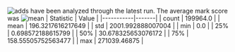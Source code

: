 ![adds](https://img.shields.io/badge/199964-addresses-yellow) have been analyzed through the latest run.
The average mark score was ![mean](https://img.shields.io/badge/~-196-yellow)
| Statistic | Value |
|-----------|-------|
| count | 199964.0 |
| mean | 196.3217616217649 |
| std | 2001.992888007004 |
| min | 0.0 |
| 25% | 0.698572188615799 |
| 50% | 30.678325653076172 |
| 75% | 158.55505752563477 |
| max | 271039.46875 |
